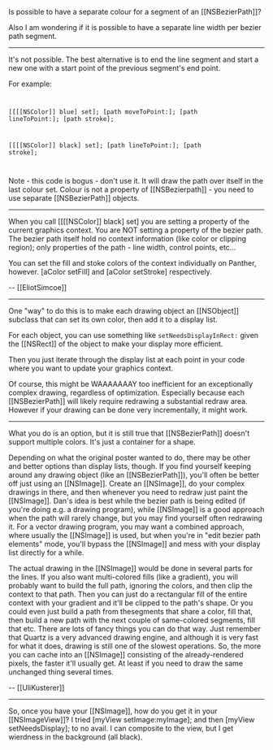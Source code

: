 Is possible to have a separate colour for a segment of an [[NSBezierPath]]?

Also I am wondering if it is possible to have a separate line width per bezier path segment.

----

It's not possible.  The best alternative is to end the line segment and start a new one with a start point of the previous segment's end point.

For example:
<code>

[[[[NSColor]] blue] set];
[path moveToPoint:<somepoint>];
[path lineToPoint:<somepoint>];
[path stroke];

[[[[NSColor]] black] set];
[path lineToPoint:<somepoint>];
[path stroke];

</code>

Note - this code is bogus - don't use it. It will draw the path over itself in the last colour set. Colour is not a property of [[NSBezierpath]] - you need to use separate [[NSBezierPath]] objects.

----

When you call [[[[NSColor]] black] set] you are setting a property of the current graphics context. You are NOT setting a property of the bezier path. The bezier path itself hold no context information (like color or clipping region); only properties of the path - line width, control points, etc...

You can set the fill and stoke colors of the context individually on Panther, however. [aColor setFill] and [aColor setStroke] respectively.

-- [[EliotSimcoe]]

----

One "way" to do this is to make each drawing object an [[NSObject]] subclass that can set its own color, then add it to a display list.

For each object, you can use something like <code>setNeedsDisplayInRect:</code> given the [[NSRect]] of the object to make your display more efficient.

Then you just iterate through the display list at each point in your code where you want to update your graphics context.

Of course, this might be WAAAAAAAY too inefficient for an exceptionally complex drawing, regardless of optimization.
Especially because each [[NSBezierPath]] will likely require redrawing a substantial redraw area.
However if your drawing can be done very incrementally, it might work.

----

What you do is an option, but it is still true that [[NSBezierPath]] doesn't support multiple colors. It's just a container for a shape.

Depending on what the original poster wanted to do, there may be other and better options than display lists, though. If you find yourself keeping around any drawing object (like an [[NSBezierPath]]), you'll often be better off just using an [[NSImage]]. Create an [[NSImage]], do your complex drawings in there, and then whenever you need to redraw just paint the [[NSImage]]. Dan's idea is best while the bezier path is being edited (if you're doing e.g. a drawing program), while [[NSImage]] is a good approach when the path will rarely change, but you may find yourself often redrawing it. For a vector drawing program, you may want a combined approach, where usually the [[NSImage]] is used, but when you're in "edit bezier path elements" mode, you'll bypass the [[NSImage]] and mess with your display list directly for a while.

The actual drawing in the [[NSImage]] would be done in several parts for the lines. If you also want multi-colored fills (like a gradient), you will probably want to build the full path, ignoring the colors, and then clip the context to that path. Then you can just do a rectangular fill of the entire context with your gradient and it'll be clipped to the path's shape. Or you could even just build a path from thesegments that share a color, fill that, then build a new path with the next couple of same-colored segments, fill that etc. There are lots of fancy things you can do that way. Just remember that Quartz is a very advanced drawing engine, and although it is very fast for what it does, drawing is still one of the slowest operations. So, the more you can cache into an [[NSImage]] consisting of the already-rendered pixels, the faster it'll usually get. At least if you need to draw the same unchanged thing several times.

-- [[UliKusterer]]

----

So, once you have your [[NSImage]], how do you get it in your [[NSImageView]]?  I tried [myView setImage:myImage]; and then [myView setNeedsDisplay]; to no avail.  I can composite to the view, but I get wierdness in the background (all black).